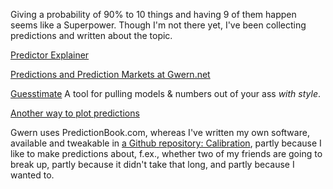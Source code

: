 Giving a probability of 90% to 10 things and having 9 of them happen seems like a Superpower. Though I'm not there yet, I've been collecting predictions and written about the topic.

[Predictor Explainer](https://nunosempere.github.io/calibration/prediction_explainer.pdf)

[Predictions and Prediction Markets at Gwern.net](http://www.gwern.net/Prediction-markets)

[Guesstimate](https://www.getguesstimate.com/) A tool for pulling models & numbers out of your ass *with style*.

[Another way to plot predictions](https://squirrelinhell.blogspot.com/2017/01/prediction-calibration-doing-it-right.html)

Gwern uses PredictionBook.com, whereas I've written my own software, available and tweakable in [a Github repository:  Calibration](https://github.com/NunoSempere/calibration), partly because I like to make predictions about, f.ex., whether two of my friends are going to break up, partly because it didn't take that long, and partly because I wanted to.
